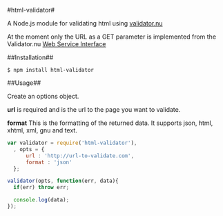 #html-validator#

A Node.js module for validating html using [validator.nu](http://validator.nu/)

At the moment only the URL as a GET parameter is implemented from the Validator.nu [Web Service Interface](http://wiki.whatwg.org/wiki/Validator.nu_Web_Service_Interface)

##Installation##

```
$ npm install html-validator
```

##Usage##

Create an options object.

**url** is required and is the url to the page you want to validate.

**format** This is the formatting of the returned data. It supports json, html, xhtml, xml, gnu and text.

```javascript
var validator = require('html-validator'),
  , opts = {
      url : 'http://url-to-validate.com',
      format : 'json'
  };

validator(opts, function(err, data){
  if(err) throw err;

  console.log(data);
});

```
